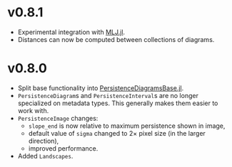 # v0.8.1

* Experimental integration with [MLJ.jl](https://github.com/alan-turing-institute/MLJ.jl).
* Distances can now be computed between collections of diagrams.

# v0.8.0

* Split base functionality into
  [PersistenceDiagramsBase.jl](https://github.com/mtsch/PersistenceDiagramsBase.jl).
* `PersistenceDiagram`s and `PersistenceInterval`s are no longer specialized on metadata
  types. This generally makes them easier to work with.
* `PersistenceImage` changes:
  - `slope_end` is now relative to maximum persistence shown in image,
  - default value of `sigma` changed to 2× pixel size (in the larger direction),
  - improved performance.
* Added `Landscapes`.
